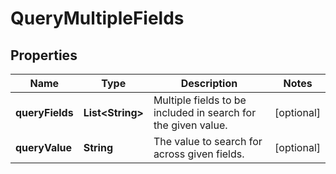 

# QueryMultipleFields



## Properties

| Name | Type | Description | Notes |
|------------ | ------------- | ------------- | -------------|
|**queryFields** | **List&lt;String&gt;** | Multiple fields to be included in search for the given value. |  [optional] |
|**queryValue** | **String** | The value to search for across given fields. |  [optional] |



